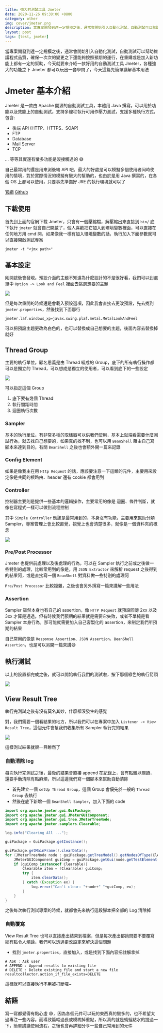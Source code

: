 ```yaml
---
title: 強大的測試工具 Jmeter
date: 2020-11-26 09:30:00 +0800
category: other
img: cover/jmeter.png
description: 當專案開發到達一定規模之後，通常會開始引入自動化測試，自動測試可以幫助維護程式品質，確保一次次的變更之下還能夠按照預期的運行，在重購或是加入新功能上都有一定的幫助，今天就要來介紹一款好用的自動測試工具 Jmeter，各種強大的功能之下 Jmeter 都可以玩出一套學問了，今天這篇就先簡單講解基本用法
layout: post
tags: [test, jmeter]
---
```


當專案開發到達一定規模之後，通常會開始引入自動化測試，自動測試可以幫助維護程式品質，確保一次次的變更之下還能夠按照預期的運行，在重購或是加入新功能上都有一定的幫助，今天就要來介紹一款好用的自動測試工具 Jmeter，各種強大的功能之下 Jmeter 都可以玩出一套學問了，今天這篇先簡單講解基本用法

# Jmeter 基本介紹

Jmeter 是一款由 Apache 開源的自動測試工具，本體用 Java 撰寫，可以用於功能以及效能上的自動測試，支持多線程執行可用作壓力測試，支援多種執行方式，包含:

+ 後端 API (HTTP、HTTPS、SOAP)
+ FTP
+ Database
+ Mail Server
+ TCP

... 等等其實還有蠻多功能是沒接觸過的 😅

自己最常用的還是用來測後端 API 吧，最大的好處是可以模擬多個使用者同時使用的情境，對於實際情況的模擬有蠻大的幫助的，也由於是用 Java 撰寫的，在各個 OS 上都可以使用，只要事先準備好 JRE 的執行環境就可以了

[官網](https://jmeter.apache.org/)
[Github](https://github.com/apache/jmeter)

## 下載使用
首先到上面的官網下載 Jmeter，只會有一個壓縮檔，解壓縮出來直接到 `bin/` 底下執行 `jmeter` 就會自己開啟了，個人喜歡把它加入到環境變數裡面，可以直接在任何地方用 cmd 開，如果像我一樣有加入環境變數的話，執行加入下面參數就可以直接開啟測試專案

```shell
jmeter -t "<jmx path>"
```

## 基本設定
剛開啟後會發現，預設介面的主題不知道為什麼設計的不是很好看，我們可以到選單中 `Option -> Look and Feel` 裡面去挑選想要的主題

![]({{site.baseurl}}/assets/img/jmeter-ui-setting.png)

但是每次重開的時候還是會載入預設選項，因此我會直接去更改預設，先去找到 `jmeter.properties`，然後找到下面那行

```properties
jmeter.laf.windows_xp=javax.swing.plaf.metal.MetalLookAndFeel
```

可以把預設主題更改為白色的，也可以替換成自己想要的主題，後面內容去替換掉就好

## Thread Group
主要的執行單位，顧名思義是由 Thread 組成的 Group，底下的所有執行操作都可以是獨立的 Thread，可以想成是獨立的使用者，可以看到底下的一些設定

![]({{site.baseurl}}/assets/img/jmeter-thread-group-setting.png)

可以指定這個 Group
1. 底下要有幾個 Thread
2. 執行間距時間
3. 迴圈執行次數

### Sampler
基本的執行單位，有非常多種的取樣器可以供我們使用，基本上就端看需要什麼測試行為，就去找自己想要的，如果真的找不到，也可以用 `BeanShell` 藉由自己寫腳本來達到目的，有關 `BeanShell` 之後也會額外開一篇來記錄

### Config Element
如果是像我主在用 `Http Request` 的話，應該要注意一下這類的元件，主要用來設定像是共同的根路由、header 還有 cookie 都會用到

### Controller
控制器主要則是提供一些基本的邏輯操作，主要常用的像是 迴圈、條件判斷，就像在寫程式一樣可以做到流程控制

其中 `Simple Controller` 應該是最常用到的，本身沒有功能，主要用來幫助分類 Sampler，專案管理上會比較直覺，視覺上也會清楚很多，就像是一個資料夾的概念

![]({{site.baseurl}}/assets/img/jmeter-simple-controller.png)

### Pre/Post Processor
Jmeter 也提供前處理以及後處理的行為，可以在 Sampler 執行之前或之後做一些特別的處理，比較常用到的像是，用 `JSON Extractor` 來解析 request 之後得到的結果阿，或是直接寫一個 `BeanShell` 對資料做一些特別的處理阿

`Pre/Post Processor` 比較複雜，之後也會另外撰寫一篇來講解一些用法

### Assertion
Sampler 雖然本身也有自己的 assertion，像 `HTTP Request` 就預設回傳 2xx 以及 3xx 才算是通過，但有時候我們預期的結果就是需要它失敗，或者不單純是看 Sampler 本身行為，那可能就需要加入自己客製化的 assertion，來制定我們所預期的結果

自己常用的像是 `Response Assertion`、`JSON Assertion`、`BeanShell Assertion`，也是可以另開一篇來講😅

## 執行測試
以上的設置都完成之後，就可以開始執行我們的測試啦，按下那個綠色的執行箭頭

![]({{site.baseurl}}/assets/img/jmeter-exec-test.png)

## View Result Tree
執行完測試之後有沒有莫名其妙，什麼都沒發生的感覺

對，我們需要一個看結果的地方，所以我們可以在專案中加入 `Listener -> View Result Tree`，這個元件會幫我們收集所有 Sampler 執行完的結果

![]({{site.baseurl}}/assets/img/jmeter-view-result.png)

這樣測試結果就很一目瞭然了

### 自動清除 log
每次執行完測試之後，最後的結果會直接 append 在紀錄上，會有點難以閱讀，還要手動清除有點麻煩，所以這邊我們寫一個腳本來幫助自動清除

+ 首先建立一個 `setUp Thread Group`，這個 Group 會優先於一般的 `Thread Group` 去執行
+ 然後在底下新增一個 `BeanShell Sampler`，加入下面的 code

```java
import org.apache.jmeter.gui.GuiPackage;
import org.apache.jmeter.gui.JMeterGUIComponent;
import org.apache.jmeter.gui.tree.JMeterTreeNode;
import org.apache.jmeter.samplers.Clearable;

log.info("Clearing All ...");

guiPackage = GuiPackage.getInstance();

guiPackage.getMainFrame().clearData();
for (JMeterTreeNode node : guiPackage.getTreeModel().getNodesOfType(Clearable.class)) {
    JMeterGUIComponent guiComp = guiPackage.getGui(node.getTestElement());
    if (guiComp instanceof Clearable){
        Clearable item = (Clearable) guiComp;
        try {
            item.clearData();
        } catch (Exception ex) {
            log.error("Can't clear: "+node+" "+guiComp, ex);
        }
    }
}
```

之後每次執行測試專案的時候，就都會先來執行這段腳本把全部的 Log 清除掉

### 自動覆寫
View Result Tree 也可以直接產出結果到檔案，但是每次產出都詢問要不要覆寫總有點令人煩躁，我們可以透過更改設定來解決這個問題

+ 找到 `jmeter.properties`，直接加入，或是找到下面內容把註解拿掉

```properties
# ASK : Ask user
# APPEND : Append results to existing file
# DELETE : Delete existing file and start a new file
resultcollector.action_if_file_exists=DELETE
```

這樣就可以直接執行不用被打斷囉~

## 結語

寫一寫都覺得有點心虛 😅，因為各個元件可以玩的東西真的蠻多的，也不希望太過專注一些內容，而導致篇幅過長或模糊掉重點，所以真的就是蜻蜓點水的提過一下，簡單講講使用流程，之後也會再詳細分享一些自己常用到的元件